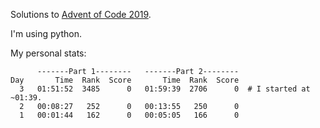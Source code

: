 Solutions to [Advent of Code 2019](adventofcode.com/2019).

I'm using python.


My personal stats:

```
      -------Part 1--------   -------Part 2--------
Day       Time  Rank  Score       Time  Rank  Score
  3   01:51:52  3485      0   01:59:39  2706      0  # I started at ~01:39.
  2   00:08:27   252      0   00:13:55   250      0
  1   00:01:44   162      0   00:05:05   166      0
```
